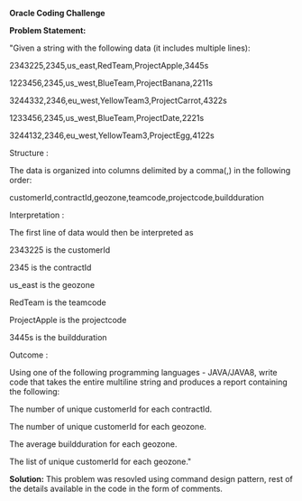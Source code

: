 **Oracle Coding Challenge**

**Problem Statement:**

 "Given a string with the following data (it includes multiple lines):

2343225,2345,us_east,RedTeam,ProjectApple,3445s

1223456,2345,us_west,BlueTeam,ProjectBanana,2211s

3244332,2346,eu_west,YellowTeam3,ProjectCarrot,4322s

1233456,2345,us_west,BlueTeam,ProjectDate,2221s

3244132,2346,eu_west,YellowTeam3,ProjectEgg,4122s

Structure : 

The data is organized into columns delimited by a comma(,) in the following order:

customerId,contractId,geozone,teamcode,projectcode,buildduration

Interpretation :

The first line of data would then be interpreted as

  2343225 is the customerId

  2345 is the contractId

  us_east is the geozone

  RedTeam is the teamcode

  ProjectApple is the projectcode

  3445s is the buildduration

Outcome :

Using one of the following programming languages - JAVA/JAVA8, write code that takes the entire multiline string and produces a report containing the following:

  The number of unique customerId for each contractId.

  The number of unique customerId for each geozone.

  The average buildduration for each geozone.

  The list of unique customerId for each geozone."
  
  
  
  **Solution:**
  This problem was resovled using command design pattern, rest of the details available in the code in the form of comments.
